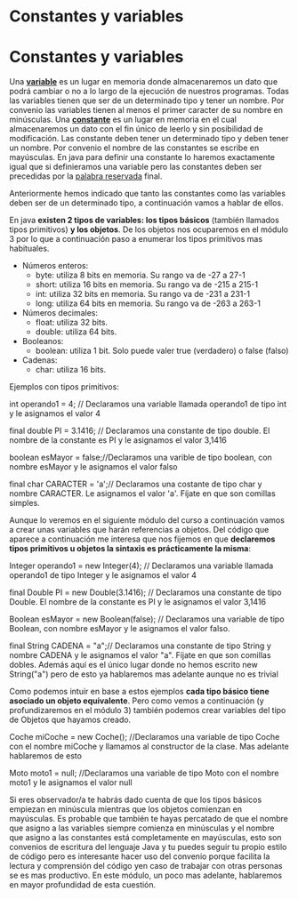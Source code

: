 # Constantes y variables

# Constantes y variables

Una **[variable](https://es.wikipedia.org/wiki/Variable_(programaci%C3%B3n))** es un lugar en memoria donde almacenaremos un dato que podrá cambiar o no a lo largo de la ejecución de nuestros programas. Todas las variables tienen que ser de un determinado tipo y tener un nombre. Por convenio las variables tienen al menos el primer caracter de su nombre en minúsculas. Una **[constante](https://es.wikipedia.org/wiki/Constante_(inform%C3%A1tica))** es un lugar en memoria en el cual almacenaremos un dato con el fin único de leerlo y sin posibilidad de modificación. Las constante deben tener un determinado tipo y deben tener un nombre. Por convenio el nombre de las constantes se escribe en mayúsculas. En java para definir una constante lo haremos exactamente igual que si definieramos una variable pero las constantes deben ser precedidas por la [palabra reservada](https://es.wikipedia.org/wiki/Palabra_reservada) final.

Anteriormente hemos indicado que tanto las constantes como las variables deben ser de un determinado tipo, a continuación vamos a hablar de ellos.

En java **existen 2 tipos de variables: los tipos básicos** (también llamados tipos primitivos) **y los objetos**. De los objetos nos ocuparemos en el módulo 3 por lo que a continuación paso a enumerar los tipos primitivos mas habituales.

*   Números enteros:
    *   byte: utiliza 8 bits en memoria. Su rango va de -27 a 27-1
    *   short: utiliza 16 bits en memoria. Su rango va de -215 a 215-1
    *   int: utiliza 32 bits en memoria. Su rango va de -231 a 231-1
    *   long: utiliza 64 bits en memoria. Su rango va de -263 a 263-1
*   Números decimales:
    *   float: utiliza 32 bits.
    *   double: utiliza 64 bits.
*   Booleanos:
    *   boolean: utiliza 1 bit. Solo puede valer true (verdadero) o false (falso)
*   Cadenas:
    *   char: utiliza 16 bits.

Ejemplos con tipos primitivos:

int operando1 = 4; // Declaramos una variable llamada operando1 de tipo int y le asignamos el valor 4

final double PI = 3.1416; // Declaramos una constante de tipo double. El nombre de la constante es PI y le asignamos el valor 3,1416

boolean esMayor = false;//Declaramos una varible de tipo boolean, con nombre esMayor y le asignamos el valor falso

final char CARACTER = 'a';// Declaramos una costante de tipo char y nombre CARACTER. Le asignamos el valor 'a'. Fíjate en que son comillas simples.

Aunque lo veremos en el siguiente módulo del curso a continuación vamos a crear unas variables que harán referencias a objetos. Del código que aparece a continuación me interesa que nos fijemos en que **declaremos tipos primitivos u objetos la sintaxis es prácticamente la misma**:

Integer operando1  = new Integer(4); // Declaramos una variable llamada operando1 de tipo Integer y le asignamos el valor 4

final Double PI = new Double(3.1416); // Declaramos una constante de tipo Double. El nombre de la constante es PI y le asignamos el valor 3,1416

Boolean esMayor = new Boolean(false); // Declaramos una variable de tipo Boolean, con nombre esMayor y le asignamos el valor falso.

final String CADENA = "a";// Declaramos una constante de tipo String y nombre CADENA y le asignamos el valor "a". Fíjate en que son comillas dobles. Además aquí es el único lugar donde no hemos escrito new String("a") pero de esto ya hablaremos mas adelante aunque no es trivial

Como podemos intuir en base a estos ejemplos **cada tipo básico tiene asociado un objeto equivalente**. Pero como vemos a continuación (y profundizaremos en el módulo 3) también podemos crear variables del tipo de Objetos que hayamos creado.

Coche miCoche = new Coche(); //Declaramos una variable de tipo Coche con el nombre miCoche y llamamos al constructor de la clase. Mas adelante hablaremos de esto

Moto moto1 = null; //Declaramos una variable de tipo Moto con el nombre moto1 y le asignamos el valor null

Si eres observador/a te habrás dado cuenta de que los tipos básicos empiezan en minúscula mientras que los objetos comienzan en mayúsculas. Es probable que también te hayas percatado de que el nombre que asigno a las variables siempre comienza en minúsculas y el nombre que asigno a las constantes está completamente en mayúsculas, esto son convenios de escritura del lenguaje Java y tu puedes seguir tu propio estilo de código pero es interesante hacer uso del convenio porque facilita la lectura y comprensión del código yen caso de trabajar con otras personas se es mas productivo. En este módulo, un poco mas adelante, hablaremos en mayor profundidad de esta cuestión.

